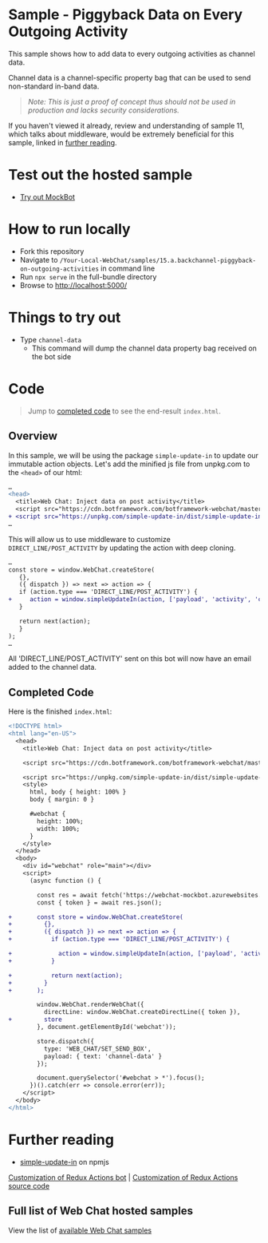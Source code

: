 # Sample - Piggyback Data on Every Outgoing Activity

This sample shows how to add data to every outgoing activities as channel data.

Channel data is a channel-specific property bag that can be used to send non-standard in-band data.

> _Note: This is just a proof of concept thus should not be used in production
> and lacks security considerations._

If you haven't viewed it already, review and understanding of sample 11, which talks about middleware, would be extremely beneficial for this sample, linked in [further reading](#further-reading).

# Test out the hosted sample

-  [Try out MockBot](https://microsoft.github.io/BotFramework-WebChat/15.a.backchannel-piggyback-on-outgoing-activities)

# How to run locally

-  Fork this repository
-  Navigate to `/Your-Local-WebChat/samples/15.a.backchannel-piggyback-on-outgoing-activities` in command line
-  Run `npx serve` in the full-bundle directory
-  Browse to [http://localhost:5000/](http://localhost:5000/)

# Things to try out

-  Type `channel-data`
   -  This command will dump the channel data property bag received on the bot side

# Code

> Jump to [completed code](#completed-code) to see the end-result `index.html`.

## Overview

In this sample, we will be using the package `simple-update-in` to update our immutable action objects. Let's add the minified js file from unpkg.com to the `<head>` of our html:

```diff
…
<head>
  <title>Web Chat: Inject data on post activity</title>
  <script src="https://cdn.botframework.com/botframework-webchat/master/webchat.js"></script>
+ <script src="https://unpkg.com/simple-update-in/dist/simple-update-in.production.min.js"></script>
…
```

This will allow us to use middleware to customize `DIRECT_LINE/POST_ACTIVITY` by updating the action with deep cloning.

```diff
…
const store = window.WebChat.createStore(
   {},
   ({ dispatch }) => next => action => {
   if (action.type === 'DIRECT_LINE/POST_ACTIVITY') {
+     action = window.simpleUpdateIn(action, ['payload', 'activity', 'channelData', 'email'], () => 'johndoe@example.com');
   }

   return next(action);
   }
);
…
```

All 'DIRECT_LINE/POST_ACTIVITY' sent on this bot will now have an email added to the channel data.

## Completed Code

Here is the finished `index.html`:

```diff
<!DOCTYPE html>
<html lang="en-US">
  <head>
    <title>Web Chat: Inject data on post activity</title>

    <script src="https://cdn.botframework.com/botframework-webchat/master/webchat.js"></script>

    <script src="https://unpkg.com/simple-update-in/dist/simple-update-in.production.min.js"></script>
    <style>
      html, body { height: 100% }
      body { margin: 0 }

      #webchat {
        height: 100%;
        width: 100%;
      }
    </style>
  </head>
  <body>
    <div id="webchat" role="main"></div>
    <script>
      (async function () {

        const res = await fetch('https://webchat-mockbot.azurewebsites.net/directline/token', { method: 'POST' });
        const { token } = await res.json();

+       const store = window.WebChat.createStore(
+         {},
+         ({ dispatch }) => next => action => {
+           if (action.type === 'DIRECT_LINE/POST_ACTIVITY') {

+             action = window.simpleUpdateIn(action, ['payload', 'activity', 'channelData', 'email'], () => 'johndoe@example.com');
+           }

+           return next(action);
+         }
+       );

        window.WebChat.renderWebChat({
          directLine: window.WebChat.createDirectLine({ token }),
+         store
        }, document.getElementById('webchat'));

        store.dispatch({
          type: 'WEB_CHAT/SET_SEND_BOX',
          payload: { text: 'channel-data' }
        });

        document.querySelector('#webchat > *').focus();
      })().catch(err => console.error(err));
    </script>
  </body>
</html>

```

# Further reading

-  [simple-update-in](https://www.npmjs.com/package/simple-update-in) on npmjs

[Customization of Redux Actions bot](https://microsoft.github.io/BotFramework-WebChat/11.customization-redux-actions) | [Customization of Redux Actions source code](./../11.customization-redux-actions)

## Full list of Web Chat hosted samples

View the list of [available Web Chat samples](https://github.com/Microsoft/BotFramework-WebChat/tree/master/samples)
